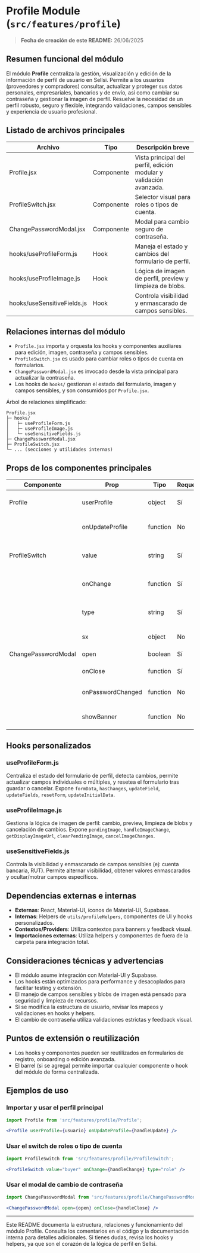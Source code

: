 # Profile Module (`src/features/profile`)

> **Fecha de creación de este README:** 26/06/2025

## Resumen funcional del módulo

El módulo **Profile** centraliza la gestión, visualización y edición de la información de perfil de usuario en Sellsi. Permite a los usuarios (proveedores y compradores) consultar, actualizar y proteger sus datos personales, empresariales, bancarios y de envío, así como cambiar su contraseña y gestionar la imagen de perfil. Resuelve la necesidad de un perfil robusto, seguro y flexible, integrando validaciones, campos sensibles y experiencia de usuario profesional.

## Listado de archivos principales

| Archivo                  | Tipo         | Descripción breve                                                      |
|------------------------- |-------------|-----------------------------------------------------------------------|
| Profile.jsx              | Componente  | Vista principal del perfil, edición modular y validación avanzada.    |
| ProfileSwitch.jsx        | Componente  | Selector visual para roles o tipos de cuenta.                         |
| ChangePasswordModal.jsx  | Componente  | Modal para cambio seguro de contraseña.                               |
| hooks/useProfileForm.js  | Hook        | Maneja el estado y cambios del formulario de perfil.                  |
| hooks/useProfileImage.js | Hook        | Lógica de imagen de perfil, preview y limpieza de blobs.              |
| hooks/useSensitiveFields.js | Hook     | Controla visibilidad y enmascarado de campos sensibles.               |

## Relaciones internas del módulo

- `Profile.jsx` importa y orquesta los hooks y componentes auxiliares para edición, imagen, contraseña y campos sensibles.
- `ProfileSwitch.jsx` es usado para cambiar roles o tipos de cuenta en formularios.
- `ChangePasswordModal.jsx` es invocado desde la vista principal para actualizar la contraseña.
- Los hooks de `hooks/` gestionan el estado del formulario, imagen y campos sensibles, y son consumidos por `Profile.jsx`.

Árbol de relaciones simplificado:

```
Profile.jsx
├─ hooks/
│   ├─ useProfileForm.js
│   ├─ useProfileImage.js
│   └─ useSensitiveFields.js
├─ ChangePasswordModal.jsx
├─ ProfileSwitch.jsx
└─ ... (secciones y utilidades internas)
```

## Props de los componentes principales

| Componente           | Prop                | Tipo         | Requerida | Descripción                                      |
|----------------------|---------------------|--------------|-----------|--------------------------------------------------|
| Profile              | userProfile         | object       | Sí        | Objeto con los datos del usuario.                |
|                      | onUpdateProfile     | function     | No        | Callback al actualizar el perfil.                |
| ProfileSwitch        | value               | string       | Sí        | Valor seleccionado (rol o tipo de cuenta).       |
|                      | onChange            | function     | Sí        | Callback al cambiar selección.                   |
|                      | type                | string       | Sí        | Tipo de switch ('role', 'accountType', etc.).    |
|                      | sx                  | object       | No        | Estilos personalizados.                          |
| ChangePasswordModal  | open                | boolean      | Sí        | Si el modal está abierto.                        |
|                      | onClose             | function     | Sí        | Callback para cerrar el modal.                   |
|                      | onPasswordChanged   | function     | No        | Callback tras cambiar la contraseña.             |
|                      | showBanner          | function     | No        | Muestra banners de feedback.                     |

## Hooks personalizados

### useProfileForm.js
Centraliza el estado del formulario de perfil, detecta cambios, permite actualizar campos individuales o múltiples, y resetea el formulario tras guardar o cancelar. Expone `formData`, `hasChanges`, `updateField`, `updateFields`, `resetForm`, `updateInitialData`.

### useProfileImage.js
Gestiona la lógica de imagen de perfil: cambio, preview, limpieza de blobs y cancelación de cambios. Expone `pendingImage`, `handleImageChange`, `getDisplayImageUrl`, `clearPendingImage`, `cancelImageChanges`.

### useSensitiveFields.js
Controla la visibilidad y enmascarado de campos sensibles (ej: cuenta bancaria, RUT). Permite alternar visibilidad, obtener valores enmascarados y ocultar/motrar campos específicos.

## Dependencias externas e internas

- **Externas**: React, Material-UI, íconos de Material-UI, Supabase.
- **Internas**: Helpers de `utils/profileHelpers`, componentes de UI y hooks personalizados.
- **Contextos/Providers**: Utiliza contextos para banners y feedback visual.
- **Importaciones externas**: Utiliza helpers y componentes de fuera de la carpeta para integración total.

## Consideraciones técnicas y advertencias

- El módulo asume integración con Material-UI y Supabase.
- Los hooks están optimizados para performance y desacoplados para facilitar testing y extensión.
- El manejo de campos sensibles y blobs de imagen está pensado para seguridad y limpieza de recursos.
- Si se modifica la estructura de usuario, revisar los mapeos y validaciones en hooks y helpers.
- El cambio de contraseña utiliza validaciones estrictas y feedback visual.

## Puntos de extensión o reutilización

- Los hooks y componentes pueden ser reutilizados en formularios de registro, onboarding o edición avanzada.
- El barrel (si se agrega) permite importar cualquier componente o hook del módulo de forma centralizada.

## Ejemplos de uso

### Importar y usar el perfil principal

```jsx
import Profile from 'src/features/profile/Profile';

<Profile userProfile={usuario} onUpdateProfile={handleUpdate} />
```

### Usar el switch de roles o tipo de cuenta

```jsx
import ProfileSwitch from 'src/features/profile/ProfileSwitch';

<ProfileSwitch value="buyer" onChange={handleChange} type="role" />
```

### Usar el modal de cambio de contraseña

```jsx
import ChangePasswordModal from 'src/features/profile/ChangePasswordModal';

<ChangePasswordModal open={open} onClose={handleClose} />
```

---

Este README documenta la estructura, relaciones y funcionamiento del módulo Profile. Consulta los comentarios en el código y la documentación interna para detalles adicionales. Si tienes dudas, revisa los hooks y helpers, ya que son el corazón de la lógica de perfil en Sellsi.
